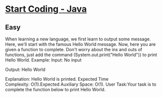 # [Start Coding - Java](https://www.geeksforgeeks.org/problems/start-coding-java/1?page=1&category=Java&sortBy=submissions)
## Easy
When learning a new language, we first learn to output some message. Here, we'll start with the famous Hello World message. Now, here you are given a function to complete. Don't worry about the ins and outs of functions, just add the command (System.out.print("Hello World")) to print Hello World.
Example:
Input:
No input

Output:
Hello World

Explanation:
Hello World is printed.
Expected Time Complexity:&nbsp;O(1).Expected Auxiliary Space:&nbsp;O(1).
User Task:Your task is to complete the function below to print Hello World.